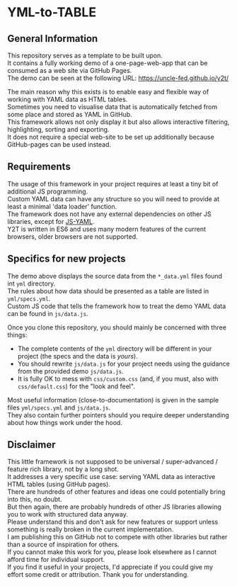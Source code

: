 # YML-to-TABLE

## General Information

This repository serves as a template to be built upon.  
It contains a fully working demo of a one-page-web-app that can be consumed as a web site via GitHub Pages.  
The demo can be seen at the following URL: <https://uncle-fed.github.io/y2t/>  

The main reason why this exists is to enable easy and flexible way of working with YAML data as HTML tables.  
Sometimes you need to visualise data that is automatically fetched from some place and stored as YAML in GitHub.  
This framework allows not only display it but also allows interactive filtering, highlighting, sorting and exporting.  
It does not require a special web-site to be set up additionally because GitHub-pages can be used instead.

## Requirements

The usage of this framework in your project requires at least a tiny bit of additional JS programming.  
Custom YAML data can have any structure so you will need to provide at least a minimal 'data loader' function.  
The framework does not have any external dependencies on other JS libraries, except for [JS-YAML](https://github.com/nodeca/js-yaml).  
Y2T is written in ES6 and uses many modern features of the current browsers, older browsers are not supported.

## Specifics for new projects

The demo above displays the source data from the `*_data.yml` files found int `yml` directory.  
The rules about how data should be presented as a table are listed in `yml/specs.yml`.  
Custom JS code that tells the framework how to treat the demo YAML data can be found in `js/data.js`.

Once you clone this repository, you should mainly be concerned with three things:

- The complete contents of the `yml` directory will be different in your project (the specs and the data is _yours_).
- You should rewrite `js/data.js` for your project needs using the guidance from the provided demo `js/data.js`.
- It is fully OK to mess with `css/custom.css` (and, if you must, also with `css/default.css`) for the "look and feel".

Most useful information (close-to-documentation) is given in the sample files `yml/specs.yml` and `js/data.js`.  
They also contain further pointers should you require deeper understanding about how things work under the hood.

## Disclaimer

This little framework is not supposed to be universal / super-advanced / feature rich library, not by a long shot.  
It addresses a very specific use case: serving YAML data as interactive HTML tables (using GitHub pages).  
There are hundreds of other features and ideas one could potentially bring into this, no doubt.  
But then again, there are probably hundreds of other JS libraries allowing you to work with structured data anyway.  
Please understand this and don't ask for new features or support unless something is really broken in the current implementation.  
I am publishing this on GitHub not to compete with other libraries but rather than a source of inspiration for others.  
If you cannot make this work for you, please look elsewhere as I cannot afford time for individual support.  
If you find it useful in your projects, I'd appreciate if you could give my effort some credit or attribution.
Thank you for understanding.
